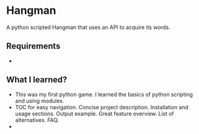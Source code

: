 # Hangman
A python scripted Hangman that uses an API to acquire its words.

## Requirements
- 

## What I learned?
- This was my first python game. I learned the basics of python scripting and using modules.
- TOC for easy navigation. Concise project description. Installation and usage sections. Output example. Great feature overview. List of alternatives. FAQ.
- 
